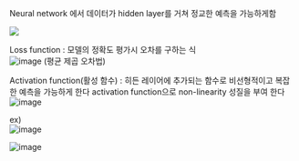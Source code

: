 Neural network 에서 데이터가 hidden layer를 거쳐 정교한 예측을 가능하게함

![](https://images.velog.io/images/hangils/post/73c0e0b0-7046-4698-bdb5-d8eeab12d468/image.png)  


Loss function : 모델의 정확도 평가시 오차를 구하는 식  
![image](https://user-images.githubusercontent.com/74512114/144419665-88a91943-0cc7-4359-8440-7cd567c52b66.png)
(평균 제곱 오차법)

Activation function(활성 함수) :
히든 레이어에 추가되는 함수로 비선형적이고 복잡한 예측을 가능하게 한다
activation function으로 non-linearity 성질을 부여 한다
![image](https://user-images.githubusercontent.com/74512114/144420952-538e65a7-c789-4983-bcb9-bf6ee18926d3.png)  

ex)  
![image](https://user-images.githubusercontent.com/74512114/144420416-665f44e6-c3cc-4c30-83a9-680131aeba41.png)
 
![image](https://user-images.githubusercontent.com/74512114/144420456-6d88e5e1-e6a9-4842-a029-ca0ad4b866c8.png)



